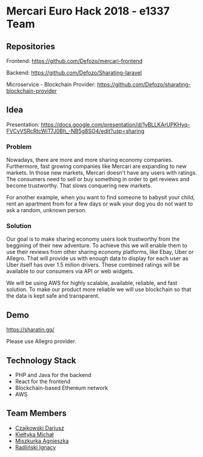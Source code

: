 # Mercari Euro Hack 2018 - e1337 Team

## Repositories

Frontend: https://github.com/Defozo/mercari-frontend

Backend: https://github.com/Defozo/Sharating-laravel

Microservice - Blockchain Provider: https://github.com/Defozo/sharating-blockchain-provider

## Idea

Presentation: https://docs.google.com/presentation/d/1yBLLKArUPKHyq-FVCyVSRcRtcWiT7J0Bh_-NB5g8SO4/edit?usp=sharing

### Problem

Nowadays, there are more and more sharing economy companies. Furthermore, fast growing companies like Mercari are expanding to new markets. In those new markets, Mercari doesn't have any users with ratings. The consumers need to sell or buy something in order to get reviews and become trustworthy. That slows conquering new markets.

For another example, when you want to find someone to babysit your child, rent an apartment from for a few days or walk your dog you do not want to ask a random, unknown person.

### Solution

Our goal is to make sharing economy users look trustworthy from the beggining of their new adventure. To achieve this we will enable them to use their reviews from other sharing economy platforms, like Ebay, Uber or Allegro. That will provide us with enough data to display for each user as Uber itself has over 1.5 milion drivers. These combined ratings will be available to our consumers via API or web widgets.

We will be using AWS for highly scalable, available, reliable, and fast solution. To make our product more reliable we will  use blockchain so that the data is kept safe and transparent.

## Demo

https://sharatin.gq/

Please use Allegro provider.

## Technology Stack
- PHP and Java for the backend
- React for the frontend
- Blockchain-based Ethereum network
- AWS

## Team Members
- [Czajkowski Dariusz](https://github.com/DCzajkowski)
- [Kiełtyka Michał](https://github.com/Defozo)
- [Miszkurka Agnieszka](https://github.com/agnieszka-miszkurka)
- [Radliński Ignacy](https://github.com/radlinskii)
